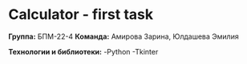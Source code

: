 # Calculator -  first task

**Группа:** БПМ-22-4
**Команда:** Амирова Зарина, Юлдашева Эмилия 
    

**Технологии и библиотеки:**
-Python
-Tkinter
